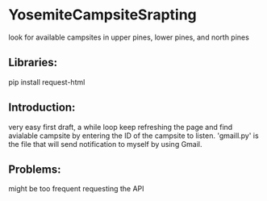 # YosemiteCampsiteSrapting
look for available campsites in upper pines, lower pines, and north pines

<h2>Libraries:</h2>
  pip install request-html 

<h2>Introduction:</h2>
  very easy first draft, a while loop keep refreshing the page and find avialable campsite by entering the ID of the campsite to listen.
  'gmaill.py' is the file that will send notification to myself by using Gmail.

<h2>Problems:</h2>
  might be too frequent requesting the API
  
